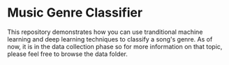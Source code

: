 # Music Genre Classifier

This repository demonstrates how you can use tranditional machine learning and
deep learning techniques to classify a song's genre. As of now, it is in the data 
collection phase so for more information on that topic, please feel free to browse 
the data folder.
